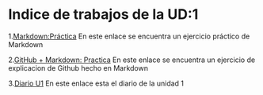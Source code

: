 # Indice de trabajos de la UD:1

1.[Markdown:Práctica](MarkdownPractica.md)
En este enlace se encuentra un ejercicio práctico de Markdown

2.[GitHub + Markdown: Practica](GithubMarkdownPractica.md)
En este enlace se encuentra un ejercicio de explicacion de Github hecho en Markdown

3.[Diario U1](diario_UD1.md)
En este enlace esta el diario de la unidad 1
